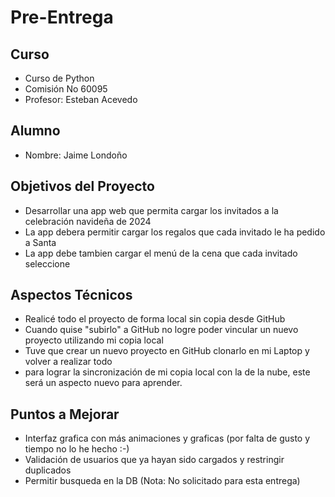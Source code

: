 # Pre-Entrega

## Curso

- Curso de Python
- Comisión No 60095
- Profesor: Esteban Acevedo


## Alumno

- Nombre: Jaime Londoño

## Objetivos del Proyecto

- Desarrollar una app web que permita cargar los invitados a la celebración navideña de 2024
- La app debera permitir cargar los regalos que cada invitado le ha pedido a Santa
- La app debe tambien cargar el menú de la cena que cada invitado seleccione

## Aspectos Técnicos
- Realicé todo el proyecto de forma local sin copia desde GitHub
- Cuando quise "subirlo" a GitHub no logre poder vincular un nuevo proyecto utilizando mi copia local
- Tuve que crear un nuevo proyecto en GitHub clonarlo en mi Laptop y volver a realizar todo
- para lograr la sincronización de mi copia local con la de la nube, este será un aspecto nuevo para aprender.

## Puntos a Mejorar
- Interfaz grafica con más animaciones y graficas (por falta de gusto y tiempo no lo he hecho :-)
- Validación de usuarios que ya hayan sido cargados y restringir duplicados
- Permitir busqueda en la DB (Nota: No solicitado para esta entrega)



